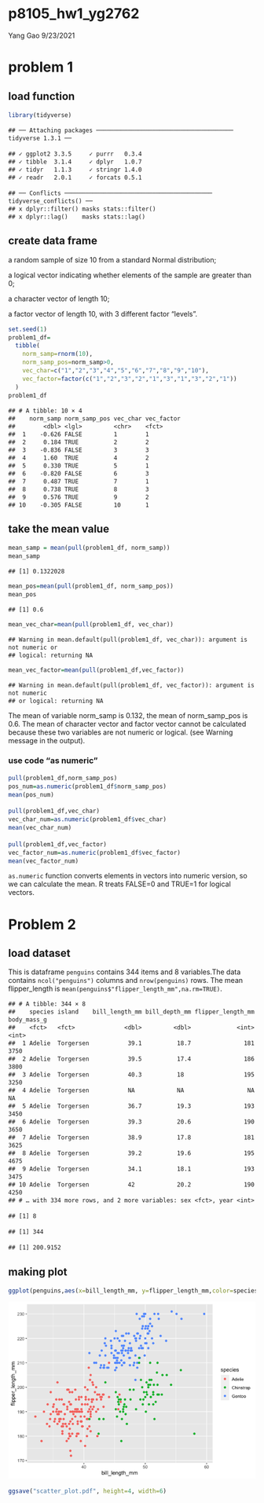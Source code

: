 p8105\_hw1\_yg2762
================
Yang Gao
9/23/2021

# problem 1

## load function

``` r
library(tidyverse)
```

    ## ── Attaching packages ─────────────────────────────────────── tidyverse 1.3.1 ──

    ## ✓ ggplot2 3.3.5     ✓ purrr   0.3.4
    ## ✓ tibble  3.1.4     ✓ dplyr   1.0.7
    ## ✓ tidyr   1.1.3     ✓ stringr 1.4.0
    ## ✓ readr   2.0.1     ✓ forcats 0.5.1

    ## ── Conflicts ────────────────────────────────────────── tidyverse_conflicts() ──
    ## x dplyr::filter() masks stats::filter()
    ## x dplyr::lag()    masks stats::lag()

## create data frame

a random sample of size 10 from a standard Normal distribution;

a logical vector indicating whether elements of the sample are greater
than 0;

a character vector of length 10;

a factor vector of length 10, with 3 different factor “levels”.

``` r
set.seed(1)
problem1_df=
  tibble( 
    norm_samp=rnorm(10),
    norm_samp_pos=norm_samp>0,
    vec_char=c("1","2","3","4","5","6","7","8","9","10"),
    vec_factor=factor(c("1","2","3","2","1","3","1","3","2","1"))
  )
problem1_df
```

    ## # A tibble: 10 × 4
    ##    norm_samp norm_samp_pos vec_char vec_factor
    ##        <dbl> <lgl>         <chr>    <fct>     
    ##  1    -0.626 FALSE         1        1         
    ##  2     0.184 TRUE          2        2         
    ##  3    -0.836 FALSE         3        3         
    ##  4     1.60  TRUE          4        2         
    ##  5     0.330 TRUE          5        1         
    ##  6    -0.820 FALSE         6        3         
    ##  7     0.487 TRUE          7        1         
    ##  8     0.738 TRUE          8        3         
    ##  9     0.576 TRUE          9        2         
    ## 10    -0.305 FALSE         10       1

## take the mean value

``` r
mean_samp = mean(pull(problem1_df, norm_samp))
mean_samp
```

    ## [1] 0.1322028

``` r
mean_pos=mean(pull(problem1_df, norm_samp_pos))
mean_pos
```

    ## [1] 0.6

``` r
mean_vec_char=mean(pull(problem1_df, vec_char))
```

    ## Warning in mean.default(pull(problem1_df, vec_char)): argument is not numeric or
    ## logical: returning NA

``` r
mean_vec_factor=mean(pull(problem1_df,vec_factor))
```

    ## Warning in mean.default(pull(problem1_df, vec_factor)): argument is not numeric
    ## or logical: returning NA

The mean of variable norm\_samp is 0.132, the mean of norm\_samp\_pos is
0.6. The mean of character vector and factor vector cannot be calculated
because these two variables are not numeric or logical. (see Warning
message in the output).

### use code “as numeric”

``` r
pull(problem1_df,norm_samp_pos)
pos_num=as.numeric(problem1_df$norm_samp_pos)
mean(pos_num)

pull(problem1_df,vec_char)
vec_char_num=as.numeric(problem1_df$vec_char)
mean(vec_char_num)
                   
pull(problem1_df,vec_factor)
vec_factor_num=as.numeric(problem1_df$vec_factor)
mean(vec_factor_num)
```

`as.numeric` function converts elements in vectors into numeric version,
so we can calculate the mean. R treats FALSE=0 and TRUE=1 for logical
vectors.

# Problem 2

## load dataset

This is dataframe `penguins` contains 344 items and 8 variables.The data
contains `ncol("penguins")` columns and `nrow(penguins)` rows. The mean
flipper\_length is `mean(penguins$"flipper_length_mm",na.rm=TRUE)`.

    ## # A tibble: 344 × 8
    ##    species island    bill_length_mm bill_depth_mm flipper_length_mm body_mass_g
    ##    <fct>   <fct>              <dbl>         <dbl>             <int>       <int>
    ##  1 Adelie  Torgersen           39.1          18.7               181        3750
    ##  2 Adelie  Torgersen           39.5          17.4               186        3800
    ##  3 Adelie  Torgersen           40.3          18                 195        3250
    ##  4 Adelie  Torgersen           NA            NA                  NA          NA
    ##  5 Adelie  Torgersen           36.7          19.3               193        3450
    ##  6 Adelie  Torgersen           39.3          20.6               190        3650
    ##  7 Adelie  Torgersen           38.9          17.8               181        3625
    ##  8 Adelie  Torgersen           39.2          19.6               195        4675
    ##  9 Adelie  Torgersen           34.1          18.1               193        3475
    ## 10 Adelie  Torgersen           42            20.2               190        4250
    ## # … with 334 more rows, and 2 more variables: sex <fct>, year <int>

    ## [1] 8

    ## [1] 344

    ## [1] 200.9152

## making plot

``` r
ggplot(penguins,aes(x=bill_length_mm, y=flipper_length_mm,color=species))+ geom_point()
```

![](hw1_files/figure-gfm/unnamed-chunk-6-1.png)<!-- -->

``` r
ggsave("scatter_plot.pdf", height=4, width=6)
```
